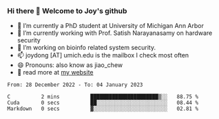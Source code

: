 ### Hi there 👋 Welcome to Joy's github

- 🔭 I’m currently a PhD student at University of Michigan Ann Arbor
- 🌱 I’m currently working with Prof. Satish Narayanasamy on hardware security
- 👯 I’m working on bioinfo related system security. 
- 📫 joydong [AT] umich.edu is the mailbox I check most often
- 😄 Pronouns: also know as jiao_chew
- 💬 read more at [my website](https://joydddd.github.io/)
<!--START_SECTION:waka-->

```text
From: 28 December 2022 - To: 04 January 2023

C          2 mins          ██████████████████████▒░░   88.75 %
Cuda       0 secs          ██░░░░░░░░░░░░░░░░░░░░░░░   08.44 %
Markdown   0 secs          ▓░░░░░░░░░░░░░░░░░░░░░░░░   02.81 %
```

<!--END_SECTION:waka-->
